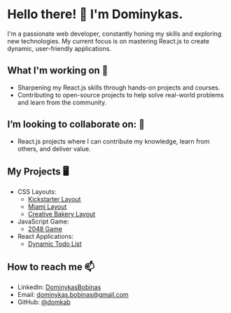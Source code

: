 # Hello there! 👋 I'm Dominykas.

I'm a passionate web developer, constantly honing my skills and exploring new technologies. My current focus is on mastering React.js to create dynamic, user-friendly applications.

## What I'm working on 🌱
- Sharpening my React.js skills through hands-on projects and courses.
- Contributing to open-source projects to help solve real-world problems and learn from the community.

## I’m looking to collaborate on: 💞️
- React.js projects where I can contribute my knowledge, learn from others, and deliver value.

## My Projects 🖥️
- CSS Layouts:
  - [Kickstarter Layout](https://domkab.github.io/Kickstarter)
  - [Miami Layout](https://domkab.github.io/layout_miami/)
  - [Creative Bakery Layout](https://domkab.github.io/layout_creativeBakery/)
- JavaScript Game:
  - [2048 Game](https://domkab.github.io/js_2048_game/)
- React Applications:
  - [Dynamic Todo List](https://domkab.github.io/react_dynamic-list-of-todos/)

## How to reach me 📫
- LinkedIn: [DominykasBobinas](https://www.linkedin.com/in/dominykas-bobinas-b7159a225/)
- Email: [dominykas.bobinas@gmail.com](mailto:dominykas.bobinas@gmail.com)
- GitHub: [@domkab](https://github.com/domkab)
<!-- Your footer here -->

